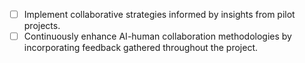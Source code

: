 - [ ] Implement collaborative strategies informed by insights from pilot projects.
- [ ] Continuously enhance AI-human collaboration methodologies by incorporating feedback gathered throughout the project.